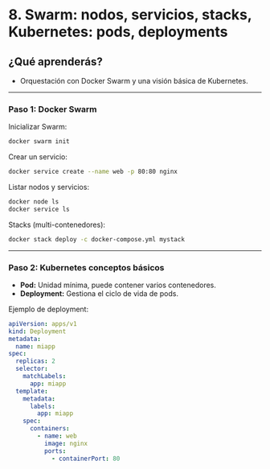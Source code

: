 # 8. Swarm: nodos, servicios, stacks, Kubernetes: pods, deployments

## ¿Qué aprenderás?
- Orquestación con Docker Swarm y una visión básica de Kubernetes.

---

### Paso 1: Docker Swarm

Inicializar Swarm:
```bash
docker swarm init
```

Crear un servicio:
```bash
docker service create --name web -p 80:80 nginx
```

Listar nodos y servicios:
```bash
docker node ls
docker service ls
```

Stacks (multi-contenedores):
```bash
docker stack deploy -c docker-compose.yml mystack
```

---

### Paso 2: Kubernetes conceptos básicos

- **Pod:** Unidad mínima, puede contener varios contenedores.
- **Deployment:** Gestiona el ciclo de vida de pods.

Ejemplo de deployment:
```yaml
apiVersion: apps/v1
kind: Deployment
metadata:
  name: miapp
spec:
  replicas: 2
  selector:
    matchLabels:
      app: miapp
  template:
    metadata:
      labels:
        app: miapp
    spec:
      containers:
        - name: web
          image: nginx
          ports:
            - containerPort: 80
```